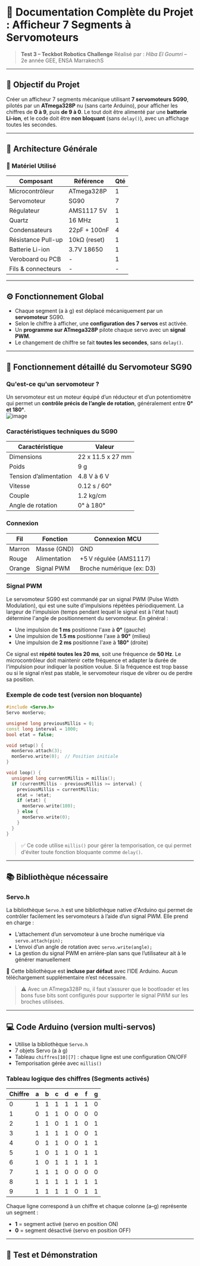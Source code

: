 # 📘 Documentation Complète du Projet : Afficheur 7 Segments à Servomoteurs

> **Test 3 – Teckbot Robotics Challenge**
> Réalisé par : *Hiba El Goumri* – 2e année GEE, ENSA MarrakechS

---

## 🎯 Objectif du Projet

Créer un afficheur 7 segments mécanique utilisant **7 servomoteurs SG90**, pilotés par un **ATmega328P** nu (sans carte Arduino), pour afficher les chiffres de **0 à 9**, puis **de 9 à 0**. Le tout doit être alimenté par une **batterie Li-ion**, et le code doit être **non bloquant** (sans `delay()`), avec un affichage toutes les secondes.

---

## 🔧 Architecture Générale

### 🧩 Matériel Utilisé

| Composant          | Référence    | Qté |
| ------------------ | ------------ | --- |
| Microcontrôleur    | ATmega328P   | 1   |
| Servomoteur        | SG90         | 7   |
| Régulateur         | AMS1117 5V   | 1   |
| Quartz             | 16 MHz       | 1   |
| Condensateurs      | 22pF + 100nF | 4   |
| Résistance Pull-up | 10kΩ (reset) | 1   |
| Batterie Li-ion    | 3.7V 18650   | 1   |
| Veroboard ou PCB   | -            | 1   |
| Fils & connecteurs | -            | -   |

---

## ⚙️ Fonctionnement Global

* Chaque segment (a à g) est déplacé mécaniquement par un **servomoteur** SG90.
* Selon le chiffre à afficher, une **configuration des 7 servos** est activée.
* Un **programme sur ATmega328P** pilote chaque servo avec un **signal PWM**.
* Le changement de chiffre se fait **toutes les secondes**, sans `delay()`.

---

## 🧠 Fonctionnement détaillé du Servomoteur SG90

### Qu'est-ce qu'un servomoteur ?

Un servomoteur est un moteur équipé d’un réducteur et d’un potentiomètre qui permet un **contrôle précis de l’angle de rotation**, généralement entre **0° et 180°**.  
![image](https://github.com/user-attachments/assets/0b8a4a6c-d0d1-4a34-965a-7431a619ccf9)


### Caractéristiques techniques du SG90

| Caractéristique        | Valeur            |
| ---------------------- | ----------------- |
| Dimensions             | 22 x 11.5 x 27 mm |
| Poids                  | 9 g               |
| Tension d’alimentation | 4.8 V à 6 V       |
| Vitesse                | 0.12 s / 60°      |
| Couple                 | 1.2 kg/cm         |
| Angle de rotation      | 0° à 180°         |

### Connexion

| Fil    | Fonction     | Connexion MCU             |
| ------ | ------------ | ------------------------- |
| Marron | Masse (GND)  | GND                       |
| Rouge  | Alimentation | +5 V régulée (AMS1117)    |
| Orange | Signal PWM   | Broche numérique (ex: D3) |

### Signal PWM

Le servomoteur SG90 est commandé par un signal PWM (Pulse Width Modulation), qui est une suite d'impulsions répétées périodiquement. La largeur de l'impulsion (temps pendant lequel le signal est à l'état haut) détermine l'angle de positionnement du servomoteur. En général :

* Une impulsion de **1 ms** positionne l'axe à **0°** (gauche)
* Une impulsion de **1.5 ms** positionne l'axe à **90°** (milieu)
* Une impulsion de **2 ms** positionne l'axe à **180°** (droite)

Ce signal est **répété toutes les 20 ms**, soit une fréquence de **50 Hz**. Le microcontrôleur doit maintenir cette fréquence et adapter la durée de l'impulsion pour indiquer la position voulue. Si la fréquence est trop basse ou si le signal n’est pas stable, le servomoteur risque de vibrer ou de perdre sa position.

### Exemple de code test (version non bloquante)

```cpp
#include <Servo.h>
Servo monServo;

unsigned long previousMillis = 0;
const long interval = 1000;
bool etat = false;

void setup() {
  monServo.attach(3);
  monServo.write(0);  // Position initiale
}

void loop() {
  unsigned long currentMillis = millis();
  if (currentMillis - previousMillis >= interval) {
    previousMillis = currentMillis;
    etat = !etat;
    if (etat) {
      monServo.write(180);
    } else {
      monServo.write(0);
    }
  }
}

```

> ✅ Ce code utilise `millis()` pour gérer la temporisation, ce qui permet d'éviter toute fonction bloquante comme `delay()`.

---

## 📚 Bibliothèque nécessaire

### Servo.h

La bibliothèque `Servo.h` est une bibliothèque native d'Arduino qui permet de contrôler facilement les servomoteurs à l’aide d’un signal PWM. Elle prend en charge :

* L’attachement d’un servomoteur à une broche numérique via `servo.attach(pin);`
* L’envoi d’un angle de rotation avec `servo.write(angle);`
* La gestion du signal PWM en arrière-plan sans que l’utilisateur ait à le générer manuellement

🔧 Cette bibliothèque est **incluse par défaut** avec l’IDE Arduino. Aucun téléchargement supplémentaire n’est nécessaire.

> ⚠️ Avec un ATmega328P nu, il faut s’assurer que le bootloader et les bons fuse bits sont configurés pour supporter le signal PWM sur les broches utilisées.

---

## 💻 Code Arduino (version multi-servos)

* Utilise la bibliothèque `Servo.h`
* 7 objets Servo (a à g)
* Tableau `chiffres[10][7]` : chaque ligne est une configuration ON/OFF
* Temporisation gérée avec `millis()`

### Tableau logique des chiffres (Segments activés)

| Chiffre | a | b | c | d | e | f | g |
| ------- | - | - | - | - | - | - | - |
| 0       | 1 | 1 | 1 | 1 | 1 | 1 | 0 |
| 1       | 0 | 1 | 1 | 0 | 0 | 0 | 0 |
| 2       | 1 | 1 | 0 | 1 | 1 | 0 | 1 |
| 3       | 1 | 1 | 1 | 1 | 0 | 0 | 1 |
| 4       | 0 | 1 | 1 | 0 | 0 | 1 | 1 |
| 5       | 1 | 0 | 1 | 1 | 0 | 1 | 1 |
| 6       | 1 | 0 | 1 | 1 | 1 | 1 | 1 |
| 7       | 1 | 1 | 1 | 0 | 0 | 0 | 0 |
| 8       | 1 | 1 | 1 | 1 | 1 | 1 | 1 |
| 9       | 1 | 1 | 1 | 1 | 0 | 1 | 1 |

Chaque ligne correspond à un chiffre et chaque colonne (a–g) représente un segment :

* **1** = segment activé (servo en position ON)
* **0** = segment désactivé (servo en position OFF)


---

## 🧪 Test et Démonstration

